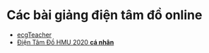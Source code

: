 # Các bài giảng điện tâm đồ online

- [ecgTeacher](https://youtube.com/playlist?list=PLL1t1-UomvZ8V0-Tb6oOmPTQviBfMbd3f)
- [Điện Tâm Đồ HMU 2020 **cá nhân**](https://youtube.com/playlist?list=PLL1t1-UomvZ9zGDmodZc97jPTGKhK0Xi-)
